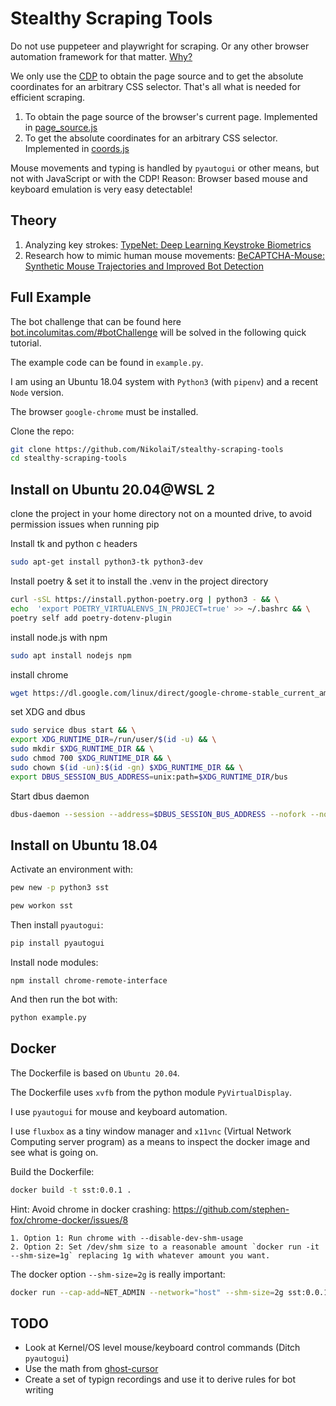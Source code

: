 # Stealthy Scraping Tools

Do not use puppeteer and playwright for scraping. Or any other browser automation framework for that matter. [Why?](https://incolumitas.com/2021/05/20/avoid-puppeteer-and-playwright-for-scraping/)

We only use the [CDP](https://developer.chrome.com/docs/devtools/) to obtain the page source and to get the absolute coordinates for an arbitrary CSS selector. That's all what is needed for efficient scraping.

1. To obtain the page source of the browser's current page. Implemented in [page_source.js](https://github.com/NikolaiT/stealthy-scraping-tools/blob/main/page_source.js)
2. To get the absolute coordinates for an arbitrary CSS selector. Implemented in [coords.js](https://github.com/NikolaiT/stealthy-scraping-tools/blob/main/coords.js)

Mouse movements and typing is handled by `pyautogui` or other means, but not with JavaScript or with the CDP! Reason: Browser based mouse and keyboard emulation is very easy detectable!

## Theory

1. Analyzing key strokes: [TypeNet: Deep Learning Keystroke Biometrics](https://arxiv.org/abs/2101.05570)
2. Research how to mimic human mouse movements: [BeCAPTCHA-Mouse: Synthetic Mouse Trajectories and Improved Bot Detection](https://arxiv.org/abs/2005.00890)

## Full Example

The bot challenge that can be found here [bot.incolumitas.com/#botChallenge](https://bot.incolumitas.com/#botChallenge) will be solved in the following quick tutorial.

The example code can be found in `example.py`.

I am using an Ubuntu 18.04 system with `Python3` (with `pipenv`) and a recent `Node` version.

The browser `google-chrome` must be installed.

Clone the repo:

```bash
git clone https://github.com/NikolaiT/stealthy-scraping-tools
cd stealthy-scraping-tools
```

## Install on Ubuntu 20.04@WSL 2

clone the project in your home directory not on a mounted drive, to avoid permission issues when running pip

Install tk and python c headers
```bash
sudo apt-get install python3-tk python3-dev
```

Install poetry & set it to install the .venv in the project directory 
```bash
curl -sSL https://install.python-poetry.org | python3 - && \
echo  'export POETRY_VIRTUALENVS_IN_PROJECT=true' >> ~/.bashrc && \
poetry self add poetry-dotenv-plugin
```

install node.js with npm 
```bash
sudo apt install nodejs npm
```

install chrome
```bash
wget https://dl.google.com/linux/direct/google-chrome-stable_current_amd64.deb && sudo apt -y install ./google-chrome-stable_current_amd64.deb
```
set XDG and dbus
```bash
sudo service dbus start && \
export XDG_RUNTIME_DIR=/run/user/$(id -u) && \
sudo mkdir $XDG_RUNTIME_DIR && \
sudo chmod 700 $XDG_RUNTIME_DIR && \
sudo chown $(id -un):$(id -gn) $XDG_RUNTIME_DIR && \
export DBUS_SESSION_BUS_ADDRESS=unix:path=$XDG_RUNTIME_DIR/bus
```

Start dbus daemon
```bash
dbus-daemon --session --address=$DBUS_SESSION_BUS_ADDRESS --nofork --nopidfile --syslog-only --background
```

## Install on Ubuntu 18.04 
Activate an environment with:

```bash
pew new -p python3 sst

pew workon sst
```

Then install `pyautogui`:

```bash
pip install pyautogui
```

Install node modules:

```
npm install chrome-remote-interface
```

And then run the bot with:

```python
python example.py
```

## Docker

The Dockerfile is based on `Ubuntu 20.04`.

The Dockerfile uses `xvfb` from the python module `PyVirtualDisplay`.

I use `pyautogui` for mouse and keyboard automation.

I use `fluxbox` as a tiny window manager and `x11vnc` (Virtual Network Computing server program) as a means to inspect the docker image and see what is going on.

Build the Dockerfile:

```bash
docker build -t sst:0.0.1 .
```

Hint: Avoid chrome in docker crashing: <https://github.com/stephen-fox/chrome-docker/issues/8>

```
1. Option 1: Run chrome with --disable-dev-shm-usage
2. Option 2: Set /dev/shm size to a reasonable amount `docker run -it --shm-size=1g` replacing 1g with whatever amount you want.
```

The docker option `--shm-size=2g` is really important:

```bash
docker run --cap-add=NET_ADMIN --network="host" --shm-size=2g sst:0.0.1
```

## TODO

+ Look at Kernel/OS level mouse/keyboard control commands (Ditch `pyautogui`)
+ Use the math from [ghost-cursor](https://github.com/Xetera/ghost-cursor)
+ Create a set of typign recordings and use it to derive rules for bot writing

